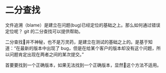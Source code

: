 # 二分查找

文件追溯（blame）是建立在问题(bug)已经定位的基础之上。那么如何通过错误定位呢？ git 的二分查找可以提供帮助。

二分查找并不神秘，也不是万灵药，是建立在测试的基础之上的。是基于知道：“在最新的版本中出现了 bug，但是在给某个客户的版本却没有这个问题，所以问题肯定出现在两者之间的某次提交。”

首要要找到一个正确版本，如果无法找到一个正确版本，显然这个方法不适用。
